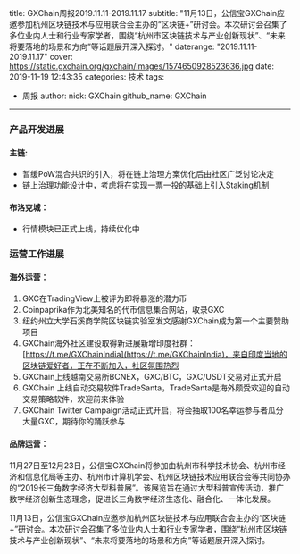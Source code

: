 title: GXChain周报2019.11.11-2019.11.17
subtitle: "11月13日，公信宝GXChain应邀参加杭州区块链技术与应用联合会主办的“区块链+”研讨会。本次研讨会召集了多位业内人士和行业专家学者，围绕“杭州市区块链技术与产业创新现状”、“未来将要落地的场景和方向”等话题展开深入探讨。"
daterange: "2019.11.11-2019.11.17"
cover: https://static.gxchain.org/gxchain/images/1574650928523636.jpg
date: 2019-11-19 12:43:35
categories: 技术
tags:
  - 周报
author:
    nick: GXChain
    github_name: GXChain
---

### 产品开发进展

#### 主链:
- 暂缓PoW混合共识的引入，将在链上治理方案优化后由社区广泛讨论决定
- 链上治理功能设计中，考虑将在实现一票一投的基础上引入Staking机制

#### 布洛克城：
- 行情模块已正式上线，持续优化中

### 运营工作进展

#### 海外运营：

1. GXC在TradingView上被评为即将暴涨的潜力币
2. Coinpaprika作为北美知名的代币信息集合网站，收录GXC
3. 纽约州立大学石溪商学院区块链实验室发文感谢GXChain成为第一个主要赞助项目
4. GXChain海外社区建设取得新进展新增印度社群：[https://t.me/GXChainIndia](https://t.me/GXChainIndia)，来自印度当地的区块链爱好者，正在不断加入，社区氛围热烈
5. GXChain上线越南交易所BCNEX，GXC/BTC，GXC/USDT交易对正式开启
6. GXChain 上线自动交易软件TradeSanta，TradeSanta是海外颇受欢迎的自动交易策略软件，欢迎前来体验
7. GXChain Twitter Campaign活动正式开启，将会抽取100名幸运参与者瓜分大量GXC，期待你的踊跃参与


#### 品牌运营：

11月27日至12月23日，公信宝GXChain将参加由杭州市科学技术协会、杭州市经济和信息化局等主办、杭州市计算机学会、杭州区块链技术应用联合会等共同协办的“2019长三角数字经济大型科普展”。该展览旨在通过大型科普宣传活动，推广数字经济创新生态理念，促进长三角数字经济生态化、融合化、一体化发展。

11月13日，公信宝GXChain应邀参加杭州区块链技术与应用联合会主办的“区块链+”研讨会。本次研讨会召集了多位业内人士和行业专家学者，围绕“杭州市区块链技术与产业创新现状”、“未来将要落地的场景和方向”等话题展开深入探讨。

